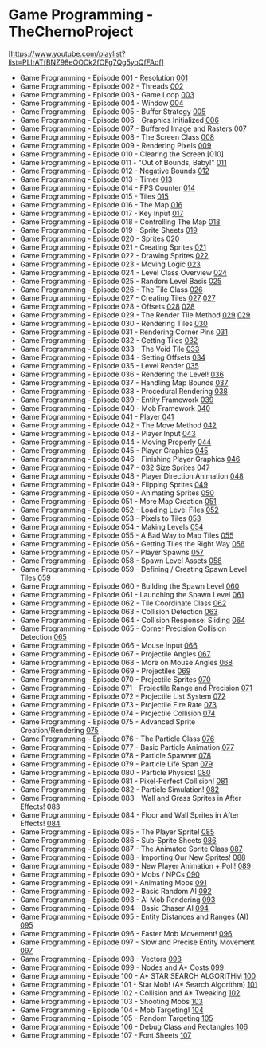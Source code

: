 # Game Programming - TheChernoProject
[https://www.youtube.com/playlist?list=PLlrATfBNZ98eOOCk2fOFg7Qg5yoQfFAdf]

* Game Programming - Episode 001 - Resolution [001]
* Game Programming - Episode 002 - Threads [002]
* Game Programming - Episode 003 - Game Loop [003]
* Game Programming - Episode 004 - Window [004]
* Game Programming - Episode 005 - Buffer Strategy [005]
* Game Programming - Episode 006 - Graphics Initialized [006]
* Game Programming - Episode 007 - Buffered Image and Rasters [007]
* Game Programming - Episode 008 - The Screen Class [008]
* Game Programming - Episode 009 - Rendering Pixels [009]
* Game Programming - Episode 010 - Clearing the Screen [010]
* Game Programming - Episode 011 - "Out of Bounds, Baby!" [011]
* Game Programming - Episode 012 - Negative Bounds [012]
* Game Programming - Episode 013 - Timer [013]
* Game Programming - Episode 014 - FPS Counter [014]
* Game Programming - Episode 015 - Tiles [015]
* Game Programming - Episode 016 - The Map [016]
* Game Programming - Episode 017 - Key Input [017]
* Game Programming - Episode 018 - Controlling The Map [018]
* Game Programming - Episode 019 - Sprite Sheets [019]
* Game Programming - Episode 020 - Sprites [020]
* Game Programming - Episode 021 - Creating Sprites [021]
* Game Programming - Episode 022 - Drawing Sprites [022]
* Game Programming - Episode 023 - Moving Logic [023]
* Game Programming - Episode 024 - Level Class Overview [024]
* Game Programming - Episode 025 - Random Level Basis [025]
* Game Programming - Episode 026 - The Tile Class [026]
* Game Programming - Episode 027 - Creating Tiles [027] [027]
* Game Programming - Episode 028 - Offsets [028] [028]
* Game Programming - Episode 029 - The Render Tile Method [029] [029]
* Game Programming - Episode 030 - Rendering Tiles [030]
* Game Programming - Episode 031 - Rendering Corner Pins [031]
* Game Programming - Episode 032 - Getting Tiles [032]
* Game Programming - Episode 033 - The Void Tile [033]
* Game Programming - Episode 034 - Setting Offsets [034]
* Game Programming - Episode 035 - Level Render [035]
* Game Programming - Episode 036 - Rendering the Level! [036]
* Game Programming - Episode 037 - Handling Map Bounds [037]
* Game Programming - Episode 038 - Procedural Rendering [038]
* Game Programming - Episode 039 - Entity Framework [039]
* Game Programming - Episode 040 - Mob Framework [040]
* Game Programming - Episode 041 - Player [041]
* Game Programming - Episode 042 - The Move Method [042]
* Game Programming - Episode 043 - Player Input [043]
* Game Programming - Episode 044 - Moving Properly [044]
* Game Programming - Episode 045 - Player Graphics [045]
* Game Programming - Episode 046 - Finishing Player Graphics [046]
* Game Programming - Episode 047 - 032 Size Sprites [047]
* Game Programming - Episode 048 - Player Direction Animation [048]
* Game Programming - Episode 049 - Flipping Sprites [049]
* Game Programming - Episode 050 - Animating Sprites [050]
* Game Programming - Episode 051 - More Map Creation [051]
* Game Programming - Episode 052 - Loading Level Files [052]
* Game Programming - Episode 053 - Pixels to Tiles [053]
* Game Programming - Episode 054 - Making Levels [054]
* Game Programming - Episode 055 - A Bad Way to Map Tiles [055]
* Game Programming - Episode 056 - Getting Tiles the Right Way [056]
* Game Programming - Episode 057 - Player Spawns [057]
* Game Programming - Episode 058 - Spawn Level Assets [058]
* Game Programming - Episode 059 - Defining / Creating Spawn Level Tiles [059]
* Game Programming - Episode 060 - Building the Spawn Level [060]
* Game Programming - Episode 061 - Launching the Spawn Level [061]
* Game Programming - Episode 062 - Tile Coordinate Class [062]
* Game Programming - Episode 063 - Collision Detection [063]
* Game Programming - Episode 064 - Collision Response: Sliding [064]
* Game Programming - Episode 065 - Corner Precision Collision Detection [065]
* Game Programming - Episode 066 - Mouse Input [066]
* Game Programming - Episode 067 - Projectile Angles [067]
* Game Programming - Episode 068 - More on Mouse Angles [068]
* Game Programming - Episode 069 - Projectiles [069]
* Game Programming - Episode 070 - Projectile Sprites [070]
* Game Programming - Episode 071 - Projectile Range and Precision [071]
* Game Programming - Episode 072 - Projectile List System [072]
* Game Programming - Episode 073 - Projectile Fire Rate [073]
* Game Programming - Episode 074 - Projectile Collision [074]
* Game Programming - Episode 075 - Advanced Sprite Creation/Rendering [075]
* Game Programming - Episode 076 - The Particle Class [076]
* Game Programming - Episode 077 - Basic Particle Animation [077]
* Game Programming - Episode 078 - Particle Spawner [078]
* Game Programming - Episode 079 - Particle Life Span [079]
* Game Programming - Episode 080 - Particle Physics! [080]
* Game Programming - Episode 081 - Pixel-Perfect Collision! [081]
* Game Programming - Episode 082 - Particle Simulation! [082]
* Game Programming - Episode 083 - Wall and Grass Sprites in After Effects! [083]
* Game Programming - Episode 084 - Floor and Wall Sprites in After Effects! [084]
* Game Programming - Episode 085 - The Player Sprite! [085]
* Game Programming - Episode 086 - Sub-Sprite Sheets [086]
* Game Programming - Episode 087 - The Animated Sprite Class [087]
* Game Programming - Episode 088 - Importing Our New Sprites! [088]
* Game Programming - Episode 089 - New Player Animation + Poll! [089]
* Game Programming - Episode 090 - Mobs / NPCs [090]
* Game Programming - Episode 091 - Animating Mobs [091]
* Game Programming - Episode 092 - Basic Random AI [092]
* Game Programming - Episode 093 - AI Mob Rendering [093]
* Game Programming - Episode 094 - Basic Chaser AI [094]
* Game Programming - Episode 095 - Entity Distances and Ranges (AI) [095]
* Game Programming - Episode 096 - Faster Mob Movement! [096]
* Game Programming - Episode 097 - Slow and Precise Entity Movement [097]
* Game Programming - Episode 098 - Vectors [098]
* Game Programming - Episode 099 - Nodes and A* Costs [099]
* Game Programming - Episode 100 - A* STAR SEARCH ALGORITHM [100]
* Game Programming - Episode 101 - Star Mob! (A* Search Algorithm) [101]
* Game Programming - Episode 102 - Collision and A* Tweaking [102]
* Game Programming - Episode 103 - Shooting Mobs [103]
* Game Programming - Episode 104 - Mob Targeting! [104]
* Game Programming - Episode 105 - Random Targeting [105]
* Game Programming - Episode 106 - Debug Class and Rectangles [106]
* Game Programming - Episode 107 - Font Sheets [107]

[001]: https://dl.dropboxusercontent.com/sh/u76svzeksdmx1tb/ZUkQ_mRxgG/Game%20Programming%20-%20Episode%20001%20-%20Resolution.mp4?dl=1&token_hash=AAF5OBvs2nba47Ix4ivnG97gwfL7ICVNaiaSXvf5O3w_Qg

[002]: https://dl.dropboxusercontent.com/sh/u76svzeksdmx1tb/JhafRqyl5Z/Game%20Programming%20-%20Episode%20002%20-%20Threads.mp4?dl=1&token_hash=AAF5OBvs2nba47Ix4ivnG97gwfL7ICVNaiaSXvf5O3w_Qg

[003]: https://dl.dropboxusercontent.com/sh/u76svzeksdmx1tb/VoRUmV_NQK/Game%20Programming%20-%20Episode%20003%20-%20Game%20Loop.mp4?dl=1&token_hash=AAF5OBvs2nba47Ix4ivnG97gwfL7ICVNaiaSXvf5O3w_Qg

[004]: https://dl.dropboxusercontent.com/sh/u76svzeksdmx1tb/H08uKBX3Vg/Game%20Programming%20-%20Episode%20004%20-%20Window.mp4?dl=1&token_hash=AAF5OBvs2nba47Ix4ivnG97gwfL7ICVNaiaSXvf5O3w_Qg

[005]: https://dl.dropboxusercontent.com/sh/u76svzeksdmx1tb/q_CqweFbmA/Game%20Programming%20-%20Episode%20005%20-%20Buffer%20Strategy.mp4?dl=1&token_hash=AAF5OBvs2nba47Ix4ivnG97gwfL7ICVNaiaSXvf5O3w_Qg

[006]: https://dl.dropboxusercontent.com/sh/0cwmlmedib1i16g/3-85VrSXiE/Game%20Programming%20-%20Episode%20006%20-%20Graphics%20Initialized.mp4?dl=1&token_hash=AAHbJuxoFR5U9-a8vMqSPxbRfIGrCTj-pPUXPMOKI-cQUQ

[007]: https://dl.dropboxusercontent.com/sh/0cwmlmedib1i16g/IBxMPZkSIo/Game%20Programming%20-%20Episode%20007%20-%20Buffered%20Image%20and%20Rasters.mp4?dl=1&token_hash=AAHbJuxoFR5U9-a8vMqSPxbRfIGrCTj-pPUXPMOKI-cQUQ

[008]: https://dl.dropboxusercontent.com/sh/0cwmlmedib1i16g/3wEwQ7da9f/Game%20Programming%20-%20Episode%20008%20-%20The%20Screen%20Class.mp4?dl=1&token_hash=AAHbJuxoFR5U9-a8vMqSPxbRfIGrCTj-pPUXPMOKI-cQUQ

[009]: https://dl.dropboxusercontent.com/sh/0cwmlmedib1i16g/iCOeAkk1l0/Game%20Programming%20-%20Episode%20009%20-%20Rendering%20Pixels.mp4?dl=1&token_hash=AAHbJuxoFR5U9-a8vMqSPxbRfIGrCTj-pPUXPMOKI-cQUQ

[0010]: https://dl.dropboxusercontent.com/sh/0cwmlmedib1i16g/vEqx9jBtE9/Game%20Programming%20-%20Episode%20010%20-%20Clearing%20the%20Screen.mp4?dl=1&token_hash=AAHbJuxoFR5U9-a8vMqSPxbRfIGrCTj-pPUXPMOKI-cQUQ

[011]: https://dl.dropboxusercontent.com/sh/mpu6ezkto6ai5en/SSH95NDjM3/Game%20Programming%20-%20Episode%20011%20-%20Out%20of%20Bounds%2C%20Baby%21.mp4?dl=1&token_hash=AAH0FhOqmNnXN1oHhupBR7hGcMxMNUk1lux2Oadke-dLFA

[012]: https://dl.dropboxusercontent.com/sh/mpu6ezkto6ai5en/0Nj33dFxvJ/Game%20Programming%20-%20Episode%20012%20-%20Negative%20Bounds.mp4?dl=1&token_hash=AAH0FhOqmNnXN1oHhupBR7hGcMxMNUk1lux2Oadke-dLFA

[013]: https://dl.dropboxusercontent.com/sh/mpu6ezkto6ai5en/zv3Tcae2XS/Game%20Programming%20-%20Episode%20013%20-%20Timer.mp4?dl=1&token_hash=AAH0FhOqmNnXN1oHhupBR7hGcMxMNUk1lux2Oadke-dLFA

[014]: https://dl.dropboxusercontent.com/sh/u76svzeksdmx1tb/0ltTIq3y3-/Game%20Programming%20-%20Episode%20014%20-%20FPS%20Counter.mp4?dl=1&token_hash=AAF5OBvs2nba47Ix4ivnG97gwfL7ICVNaiaSXvf5O3w_Qg

[015]: https://dl.dropboxusercontent.com/sh/u76svzeksdmx1tb/aTuEFPBG6X/Game%20Programming%20-%20Episode%20015%20-%20Tiles.mp4?dl=1&token_hash=AAF5OBvs2nba47Ix4ivnG97gwfL7ICVNaiaSXvf5O3w_Qg

[016]: https://dl.dropboxusercontent.com/sh/u76svzeksdmx1tb/RWPEJZ0Bu1/Game%20Programming%20-%20Episode%20016%20-%20The%20Map.mp4?dl=1&token_hash=AAF5OBvs2nba47Ix4ivnG97gwfL7ICVNaiaSXvf5O3w_Qg

[017]: https://dl.dropboxusercontent.com/sh/u76svzeksdmx1tb/Y5l1SFVAEV/Game%20Programming%20-%20Episode%20017%20-%20Key%20Input.mp4?dl=1&token_hash=AAF5OBvs2nba47Ix4ivnG97gwfL7ICVNaiaSXvf5O3w_Qg

[018]: https://dl.dropboxusercontent.com/sh/u76svzeksdmx1tb/NwzH8pk912/Game%20Programming%20-%20Episode%20018%20-%20Controlling%20The%20Map.mp4?dl=1&token_hash=AAF5OBvs2nba47Ix4ivnG97gwfL7ICVNaiaSXvf5O3w_Qg

[019]: https://dl.dropboxusercontent.com/sh/u76svzeksdmx1tb/1ixPMcmA2T/Game%20Programming%20-%20Episode%20019%20-%20Sprite%20Sheets.mp4?dl=1&token_hash=AAF5OBvs2nba47Ix4ivnG97gwfL7ICVNaiaSXvf5O3w_Qg

[020]: https://dl.dropboxusercontent.com/sh/u76svzeksdmx1tb/bKRI-LRhQI/Game%20Programming%20-%20Episode%20020%20-%20Sprites.mp4?dl=1&token_hash=AAF5OBvs2nba47Ix4ivnG97gwfL7ICVNaiaSXvf5O3w_Qg

[021]: https://dl.dropboxusercontent.com/sh/u76svzeksdmx1tb/BjU35CEpb0/Game%20Programming%20-%20Episode%20021%20-%20Creating%20Sprites.mp4?dl=1&token_hash=AAF5OBvs2nba47Ix4ivnG97gwfL7ICVNaiaSXvf5O3w_Qg

[022]: https://dl.dropboxusercontent.com/sh/u76svzeksdmx1tb/rRZAxh4FBP/Game%20Programming%20-%20Episode%20022%20-%20Drawing%20Sprites.mp4?dl=1&token_hash=AAF5OBvs2nba47Ix4ivnG97gwfL7ICVNaiaSXvf5O3w_Qg

[023]: https://dl.dropboxusercontent.com/sh/u76svzeksdmx1tb/0dT6FRMnte/Game%20Programming%20-%20Episode%20023%20-%20Moving%20Logic.mp4?dl=1&token_hash=AAF5OBvs2nba47Ix4ivnG97gwfL7ICVNaiaSXvf5O3w_Qg

[024]: https://dl.dropboxusercontent.com/sh/0cwmlmedib1i16g/dg1pf0Si20/Game%20Programming%20-%20Episode%20024%20-%20Level%20Class%20Overview.mp4?dl=1&token_hash=AAHbJuxoFR5U9-a8vMqSPxbRfIGrCTj-pPUXPMOKI-cQUQ

[025]: https://dl.dropboxusercontent.com/sh/0cwmlmedib1i16g/2TEV6zZHUc/Game%20Programming%20-%20Episode%20025%20-%20Random%20Level%20Basis.mp4?dl=1&token_hash=AAHbJuxoFR5U9-a8vMqSPxbRfIGrCTj-pPUXPMOKI-cQUQ

[026]: https://dl.dropboxusercontent.com/sh/0cwmlmedib1i16g/Vi4eF2DVfm/Game%20Programming%20-%20Episode%20026%20-%20The%20Tile%20Class.mp4?dl=1&token_hash=AAHbJuxoFR5U9-a8vMqSPxbRfIGrCTj-pPUXPMOKI-cQUQ

[027]: https://dl.dropboxusercontent.com/sh/0cwmlmedib1i16g/Cq8RXTA3qZ/Game%20Programming%20-%20Episode%20027%20-%20Creating%20Tiles.mp4?dl=1&token_hash=AAHbJuxoFR5U9-a8vMqSPxbRfIGrCTj-pPUXPMOKI-cQUQ

[028]: https://dl.dropboxusercontent.com/sh/0cwmlmedib1i16g/ir2kQ-AC59/Game%20Programming%20-%20Episode%20028%20-%20Offsets.mp4?dl=1&token_hash=AAHbJuxoFR5U9-a8vMqSPxbRfIGrCTj-pPUXPMOKI-cQUQ

[029]: https://dl.dropboxusercontent.com/sh/8y5x3nfgyfx2bn7/XRiipn_AfR/Game%20Programming%20-%20Episode%2029%20-%20The%20Render%20Tile%20Method.mp4?dl=1&token_hash=AAFfvoZT4iwJQ7Ts8yYSplWk3P5G9xHRaam8Prz29Ymvzw

[030]: https://dl.dropboxusercontent.com/sh/8y5x3nfgyfx2bn7/amvf24FBD0/Game%20Programming%20-%20Episode%2030%20-%20Rendering%20Tiles.mp4?dl=1&token_hash=AAFfvoZT4iwJQ7Ts8yYSplWk3P5G9xHRaam8Prz29Ymvzw

[031]: https://dl.dropboxusercontent.com/sh/8y5x3nfgyfx2bn7/CKfVKD7ID4/Game%20Programming%20-%20Episode%2031%20-%20Rendering%20Corner%20Pins.mp4?dl=1&token_hash=AAFfvoZT4iwJQ7Ts8yYSplWk3P5G9xHRaam8Prz29Ymvzw

[032]: https://dl.dropboxusercontent.com/sh/8y5x3nfgyfx2bn7/TmZn4ofYL_/Game%20Programming%20-%20Episode%2032%20-%20Getting%20Tiles.mp4?dl=1&token_hash=AAFfvoZT4iwJQ7Ts8yYSplWk3P5G9xHRaam8Prz29Ymvzw

[033]: https://dl.dropboxusercontent.com/sh/8y5x3nfgyfx2bn7/_z8DILtVmi/Game%20Programming%20-%20Episode%2033%20-%20The%20Void%20Tile.mp4?dl=1&token_hash=AAFfvoZT4iwJQ7Ts8yYSplWk3P5G9xHRaam8Prz29Ymvzw

[034]: https://dl.dropboxusercontent.com/sh/mpu6ezkto6ai5en/biZ1QGwQ-u/Game%20Programming%20-%20Episode%2034%20-%20Setting%20Offsets.mp4?dl=1&token_hash=AAH0FhOqmNnXN1oHhupBR7hGcMxMNUk1lux2Oadke-dLFA

[035]: https://dl.dropboxusercontent.com/sh/mpu6ezkto6ai5en/Va_X0K6uXS/Game%20Programming%20-%20Episode%2035%20-%20Level%20Render.mp4?dl=1&token_hash=AAH0FhOqmNnXN1oHhupBR7hGcMxMNUk1lux2Oadke-dLFA

[036]: https://dl.dropboxusercontent.com/sh/mpu6ezkto6ai5en/FbPI_4DJCx/Game%20Programming%20-%20Episode%2036%20-%20Rendering%20the%20Level%21.mp4?dl=1&token_hash=AAH0FhOqmNnXN1oHhupBR7hGcMxMNUk1lux2Oadke-dLFA

[037]: https://dl.dropboxusercontent.com/sh/mpu6ezkto6ai5en/KxFiWInVSM/Game%20Programming%20-%20Episode%2037%20-%20Handling%20Map%20Bounds.mp4?dl=1&token_hash=AAH0FhOqmNnXN1oHhupBR7hGcMxMNUk1lux2Oadke-dLFA

[038]: https://dl.dropboxusercontent.com/sh/mpu6ezkto6ai5en/MyInL9Ca-k/Game%20Programming%20-%20Episode%2038%20-%20Procedural%20Rendering.mp4?dl=1&token_hash=AAH0FhOqmNnXN1oHhupBR7hGcMxMNUk1lux2Oadke-dLFA

[039]: https://dl.dropboxusercontent.com/sh/u76svzeksdmx1tb/fN5WZUEbgH/Game%20Programming%20-%20Episode%20039%20-%20Entity%20Framework.mp4?dl=1&token_hash=AAF5OBvs2nba47Ix4ivnG97gwfL7ICVNaiaSXvf5O3w_Qg

[040]: https://dl.dropboxusercontent.com/sh/u76svzeksdmx1tb/FEuFC_QQVm/Game%20Programming%20-%20Episode%20040%20-%20Mob%20Framework.mp4?dl=1&token_hash=AAF5OBvs2nba47Ix4ivnG97gwfL7ICVNaiaSXvf5O3w_Qg

[041]: https://dl.dropboxusercontent.com/sh/u76svzeksdmx1tb/_DrTiKK1n9/Game%20Programming%20-%20Episode%20041%20-%20Player.mp4?dl=1&token_hash=AAF5OBvs2nba47Ix4ivnG97gwfL7ICVNaiaSXvf5O3w_Qg

[042]: https://dl.dropboxusercontent.com/sh/u76svzeksdmx1tb/cBpxhVnxgO/Game%20Programming%20-%20Episode%20042%20-%20The%20Move%20Method.mp4?dl=1&token_hash=AAF5OBvs2nba47Ix4ivnG97gwfL7ICVNaiaSXvf5O3w_Qg

[043]: https://dl.dropboxusercontent.com/sh/u76svzeksdmx1tb/U5zzUjmwE4/Game%20Programming%20-%20Episode%20043%20-%20Player%20Input.mp4?dl=1&token_hash=AAF5OBvs2nba47Ix4ivnG97gwfL7ICVNaiaSXvf5O3w_Qg

[044]: https://dl.dropboxusercontent.com/sh/mpu6ezkto6ai5en/Z1j1RCE7aa/Game%20Programming%20-%20Episode%2044%20-%20Moving%20Properly.mp4?dl=1&token_hash=AAH0FhOqmNnXN1oHhupBR7hGcMxMNUk1lux2Oadke-dLFA

[045]: https://dl.dropboxusercontent.com/sh/mpu6ezkto6ai5en/WAOTbsn3Jk/Game%20Programming%20-%20Episode%2045%20-%20Player%20Graphics.mp4?dl=1&token_hash=AAH0FhOqmNnXN1oHhupBR7hGcMxMNUk1lux2Oadke-dLFA

[046]: https://dl.dropboxusercontent.com/sh/mpu6ezkto6ai5en/8aW44Po3Zg/Game%20Programming%20-%20Episode%2046%20-%20Finishing%20Player%20Graphics.mp4?dl=1&token_hash=AAH0FhOqmNnXN1oHhupBR7hGcMxMNUk1lux2Oadke-dLFA

[047]: https://dl.dropboxusercontent.com/sh/mpu6ezkto6ai5en/_lr-aE9fLf/Game%20Programming%20-%20Episode%2047%20-%2032%20Size%20Sprites.mp4?dl=1&token_hash=AAH0FhOqmNnXN1oHhupBR7hGcMxMNUk1lux2Oadke-dLFA

[048]: https://dl.dropboxusercontent.com/sh/mpu6ezkto6ai5en/jDLFc8mXNW/Game%20Programming%20-%20Episode%2048%20-%20Player%20Direction%20Animation.mp4?dl=1&token_hash=AAH0FhOqmNnXN1oHhupBR7hGcMxMNUk1lux2Oadke-dLFA

[049]: https://dl.dropboxusercontent.com/sh/8y5x3nfgyfx2bn7/RAiKwzuIcg/Game%20Programming%20-%20Episode%2049%20-%20Flipping%20Sprites.mp4?dl=1&token_hash=AAFfvoZT4iwJQ7Ts8yYSplWk3P5G9xHRaam8Prz29Ymvzw

[050]: https://dl.dropboxusercontent.com/sh/8y5x3nfgyfx2bn7/MdwnIgehC0/Game%20Programming%20-%20Episode%2050%20-%20Animating%20Sprites.mp4?dl=1&token_hash=AAFfvoZT4iwJQ7Ts8yYSplWk3P5G9xHRaam8Prz29Ymvzw

[051]: https://dl.dropboxusercontent.com/sh/8y5x3nfgyfx2bn7/o-xj4Rpq1U/Game%20Programming%20-%20Episode%2051%20-%20More%20Map%20Creation.mp4?dl=1&token_hash=AAFfvoZT4iwJQ7Ts8yYSplWk3P5G9xHRaam8Prz29Ymvzw

[052]: https://dl.dropboxusercontent.com/sh/8y5x3nfgyfx2bn7/RKrXqB6HUb/Game%20Programming%20-%20Episode%2052%20-%20Loading%20Level%20Files.mp4?dl=1&token_hash=AAFfvoZT4iwJQ7Ts8yYSplWk3P5G9xHRaam8Prz29Ymvzw

[053]: https://dl.dropboxusercontent.com/sh/8y5x3nfgyfx2bn7/4EvXv0xnh_/Game%20Programming%20-%20Episode%2053%20-%20Pixels%20to%20Tiles.mp4?dl=1&token_hash=AAFfvoZT4iwJQ7Ts8yYSplWk3P5G9xHRaam8Prz29Ymvzw

[054]: https://dl.dropboxusercontent.com/sh/0cwmlmedib1i16g/dBYyFDP7Av/Game%20Programming%20-%20Episode%20054%20-%20Making%20Levels.mp4?dl=1&token_hash=AAHbJuxoFR5U9-a8vMqSPxbRfIGrCTj-pPUXPMOKI-cQUQ

[055]: https://dl.dropboxusercontent.com/sh/0cwmlmedib1i16g/xlEhyJMaj1/Game%20Programming%20-%20Episode%20055%20-%20A%20Bad%20Way%20to%20Map%20Tiles.mp4?dl=1&token_hash=AAHbJuxoFR5U9-a8vMqSPxbRfIGrCTj-pPUXPMOKI-cQUQ

[056]: https://dl.dropboxusercontent.com/sh/0cwmlmedib1i16g/iVwOvflk-I/Game%20Programming%20-%20Episode%20056%20-%20Getting%20Tiles%20the%20Right%20Way.mp4?dl=1&token_hash=AAHbJuxoFR5U9-a8vMqSPxbRfIGrCTj-pPUXPMOKI-cQUQ

[057]: https://dl.dropboxusercontent.com/sh/0cwmlmedib1i16g/-MiycR0n-x/Game%20Programming%20-%20Episode%20057%20-%20Player%20Spawns.mp4?dl=1&token_hash=AAHbJuxoFR5U9-a8vMqSPxbRfIGrCTj-pPUXPMOKI-cQUQ

[058]: https://dl.dropboxusercontent.com/sh/u76svzeksdmx1tb/47pjM6t6W3/Game%20Programming%20-%20Episode%20058%20-%20Spawn%20Level%20Assets.mp4?dl=1&token_hash=AAF5OBvs2nba47Ix4ivnG97gwfL7ICVNaiaSXvf5O3w_Qg

[059]: https://dl.dropboxusercontent.com/sh/u76svzeksdmx1tb/W6r-ap1Si3/Game%20Programming%20-%20Episode%20059%20-%20Defining%20-%20Creating%20Spawn%20Level%20Tiles.mp4?dl=1&token_hash=AAF5OBvs2nba47Ix4ivnG97gwfL7ICVNaiaSXvf5O3w_Qg

[060]: https://dl.dropboxusercontent.com/sh/u76svzeksdmx1tb/Qqdd5iHjlw/Game%20Programming%20-%20Episode%20060%20-%20Building%20the%20Spawn%20Level.mp4?dl=1&token_hash=AAF5OBvs2nba47Ix4ivnG97gwfL7ICVNaiaSXvf5O3w_Qg

[061]: https://dl.dropboxusercontent.com/sh/u76svzeksdmx1tb/W_9AsBpAlv/Game%20Programming%20-%20Episode%20061%20-%20Launching%20the%20Spawn%20Level.mp4?dl=1&token_hash=AAF5OBvs2nba47Ix4ivnG97gwfL7ICVNaiaSXvf5O3w_Qg

[062]: https://dl.dropboxusercontent.com/sh/u76svzeksdmx1tb/Oy8mBeerjV/Game%20Programming%20-%20Episode%20062%20-%20Tile%20Coordinate%20Class.mp4?dl=1&token_hash=AAF5OBvs2nba47Ix4ivnG97gwfL7ICVNaiaSXvf5O3w_Qg

[063]: https://dl.dropboxusercontent.com/sh/0cwmlmedib1i16g/1ca5bU1lHa/Game%20Programming%20-%20Episode%20063%20-%20Collision%20Detection.mp4?dl=1&token_hash=AAHbJuxoFR5U9-a8vMqSPxbRfIGrCTj-pPUXPMOKI-cQUQ

[064]: https://dl.dropboxusercontent.com/sh/0cwmlmedib1i16g/ZeVlo377TP/Game%20Programming%20-%20Episode%20064%20-%20Collision%20Response%20-%20Sliding.mp4?dl=1&token_hash=AAHbJuxoFR5U9-a8vMqSPxbRfIGrCTj-pPUXPMOKI-cQUQ

[065]: https://dl.dropboxusercontent.com/sh/0cwmlmedib1i16g/N5IF1kgVpQ/Game%20Programming%20-%20Episode%20065%20-%20Corner%20Precision%20Collision%20Detection.mp4?dl=1&token_hash=AAHbJuxoFR5U9-a8vMqSPxbRfIGrCTj-pPUXPMOKI-cQUQ

[066]: https://dl.dropboxusercontent.com/sh/0cwmlmedib1i16g/vQrADb3x9e/Game%20Programming%20-%20Episode%20066%20-%20Mouse%20Input.mp4?dl=1&token_hash=AAHbJuxoFR5U9-a8vMqSPxbRfIGrCTj-pPUXPMOKI-cQUQ

[067]: https://dl.dropboxusercontent.com/sh/0cwmlmedib1i16g/cW-TOawQLv/Game%20Programming%20-%20Episode%20067%20-%20Projectile%20Angles.mp4?dl=1&token_hash=AAHbJuxoFR5U9-a8vMqSPxbRfIGrCTj-pPUXPMOKI-cQUQ

[068]: https://dl.dropboxusercontent.com/sh/mpu6ezkto6ai5en/yzep9prDZe/Game%20Programming%20-%20Episode%20068%20-%20More%20on%20Mouse%20Angles.mp4?dl=1&token_hash=AAH0FhOqmNnXN1oHhupBR7hGcMxMNUk1lux2Oadke-dLFA

[069]: https://dl.dropboxusercontent.com/sh/mpu6ezkto6ai5en/uBu1Rjjwia/Game%20Programming%20-%20Episode%20069%20-%20Projectiles.mp4?dl=1&token_hash=AAH0FhOqmNnXN1oHhupBR7hGcMxMNUk1lux2Oadke-dLFA

[070]: https://dl.dropboxusercontent.com/sh/mpu6ezkto6ai5en/NcVFMArgor/Game%20Programming%20-%20Episode%20070%20-%20Projectile%20Sprites.mp4?dl=1&token_hash=AAH0FhOqmNnXN1oHhupBR7hGcMxMNUk1lux2Oadke-dLFA

[071]: https://dl.dropboxusercontent.com/sh/mpu6ezkto6ai5en/KPxgavJZLb/Game%20Programming%20-%20Episode%20071%20-%20Projectile%20Range%20and%20Precision.mp4?dl=1&token_hash=AAH0FhOqmNnXN1oHhupBR7hGcMxMNUk1lux2Oadke-dLFA

[072]: https://dl.dropboxusercontent.com/sh/mpu6ezkto6ai5en/vwx2jpdC1U/Game%20Programming%20-%20Episode%2072%20-%20Projectile%20List%20System.mp4?dl=1&token_hash=AAH0FhOqmNnXN1oHhupBR7hGcMxMNUk1lux2Oadke-dLFA

[073]: https://dl.dropboxusercontent.com/sh/8y5x3nfgyfx2bn7/m0fyoLcAl8/Game%20Programming%20-%20Episode%20073%20-%20Projectile%20Fire%20Rate.mp4?dl=1&token_hash=AAFfvoZT4iwJQ7Ts8yYSplWk3P5G9xHRaam8Prz29Ymvzw

[074]: https://dl.dropboxusercontent.com/sh/8y5x3nfgyfx2bn7/3p1xQ93ZPM/Game%20Programming%20-%20Episode%20074%20-%20Projectile%20Collision.mp4?dl=1&token_hash=AAFfvoZT4iwJQ7Ts8yYSplWk3P5G9xHRaam8Prz29Ymvzw

[075]: https://dl.dropboxusercontent.com/sh/8y5x3nfgyfx2bn7/uyTooXDsmh/Game%20Programming%20-%20Episode%20075%20-%20Advanced%20Sprite%20Creation-Rendering.mp4?dl=1&token_hash=AAFfvoZT4iwJQ7Ts8yYSplWk3P5G9xHRaam8Prz29Ymvzw

[076]: https://dl.dropboxusercontent.com/sh/8y5x3nfgyfx2bn7/yj2mDTDzLa/Game%20Programming%20-%20Episode%20076%20-%20The%20Particle%20Class.mp4?dl=1&token_hash=AAFfvoZT4iwJQ7Ts8yYSplWk3P5G9xHRaam8Prz29Ymvzw

[077]: https://dl.dropboxusercontent.com/sh/8y5x3nfgyfx2bn7/8iJM37RcJA/Game%20Programming%20-%20Episode%20077%20-%20Basic%20Particle%20Animation.mp4?dl=1&token_hash=AAFfvoZT4iwJQ7Ts8yYSplWk3P5G9xHRaam8Prz29Ymvzw

[078]: https://dl.dropboxusercontent.com/sh/dlybqikfuldi3qw/Qkx89521Na/Game%20Programming%20-%20Episode%20078%20-%20Particle%20Spawner.mp4?dl=1&token_hash=AAHJOPIVTgM6VW3jBXLNuz7t4UV6yO9_5sH2X7jWDjai3Q

[079]: https://dl.dropboxusercontent.com/sh/dlybqikfuldi3qw/BqDjWHJHzj/Game%20Programming%20-%20Episode%20079%20-%20Particle%20Life%20Span.mp4?dl=1&token_hash=AAHJOPIVTgM6VW3jBXLNuz7t4UV6yO9_5sH2X7jWDjai3Q

[080]: https://dl.dropboxusercontent.com/sh/dlybqikfuldi3qw/wAzZmuHaUY/Game%20Programming%20-%20Episode%20080%20-%20Particle%20Physics.mp4?dl=1&token_hash=AAHJOPIVTgM6VW3jBXLNuz7t4UV6yO9_5sH2X7jWDjai3Q

[081]: https://dl.dropboxusercontent.com/sh/dlybqikfuldi3qw/vV823erSlz/Game%20Programming%20-%20Episode%20081%20-%20Pixel-Perfect%20Collision.mp4?dl=1&token_hash=AAHJOPIVTgM6VW3jBXLNuz7t4UV6yO9_5sH2X7jWDjai3Q

[082]: https://dl.dropboxusercontent.com/sh/dlybqikfuldi3qw/V6-CwheaTV/Game%20Programming%20-%20Episode%20082%20-%20Particle%20Simulation.mp4?dl=1&token_hash=AAHJOPIVTgM6VW3jBXLNuz7t4UV6yO9_5sH2X7jWDjai3Q

[083]: https://dl.dropboxusercontent.com/sh/dlybqikfuldi3qw/6BHKtpE4_A/Game%20Programming%20-%20Episode%20083%20-%20Wall%20and%20Grass%20Sprites%20in%20After%20Effects.mp4?dl=1&token_hash=AAHJOPIVTgM6VW3jBXLNuz7t4UV6yO9_5sH2X7jWDjai3Q

[084]: https://dl.dropboxusercontent.com/sh/dlybqikfuldi3qw/VhoY7PcPyr/Game%20Programming%20-%20Episode%20084%20-%20Floor%20and%20Wall%20Sprites%20in%20After%20Effects.mp4?dl=1&token_hash=AAHJOPIVTgM6VW3jBXLNuz7t4UV6yO9_5sH2X7jWDjai3Q

[085]: https://dl.dropboxusercontent.com/sh/dlybqikfuldi3qw/xurYnr06DE/Game%20Programming%20-%20Episode%20085%20-%20The%20Player%20Sprite.mp4?dl=1&token_hash=AAHJOPIVTgM6VW3jBXLNuz7t4UV6yO9_5sH2X7jWDjai3Q

[086]: https://dl.dropboxusercontent.com/sh/dlybqikfuldi3qw/5x0Gbrf0ZB/Game%20Programming%20-%20Episode%20086%20-%20Sub-Sprite%20Sheets.mp4?dl=1&token_hash=AAHJOPIVTgM6VW3jBXLNuz7t4UV6yO9_5sH2X7jWDjai3Q

[087]: https://dl.dropboxusercontent.com/sh/8y5x3nfgyfx2bn7/y5tw1vYfkD/Game%20Programming%20-%20Episode%20087%20-%20The%20Animated%20Sprite%20Class.mp4?dl=1&token_hash=AAFfvoZT4iwJQ7Ts8yYSplWk3P5G9xHRaam8Prz29Ymvzw

[088]: https://dl.dropboxusercontent.com/sh/8y5x3nfgyfx2bn7/ERXboDU5t1/Game%20Programming%20-%20Episode%20088%20-%20Importing%20Our%20New%20Sprites.mp4?dl=1&token_hash=AAFfvoZT4iwJQ7Ts8yYSplWk3P5G9xHRaam8Prz29Ymvzw

[089]: https://dl.dropboxusercontent.com/sh/8y5x3nfgyfx2bn7/VAKXUrZza-/Game%20Programming%20-%20Episode%20089%20-%20New%20Player%20Animation%20%2B%20Poll.mp4?dl=1&token_hash=AAFfvoZT4iwJQ7Ts8yYSplWk3P5G9xHRaam8Prz29Ymvzw

[090]: https://dl.dropboxusercontent.com/sh/8y5x3nfgyfx2bn7/t16gCiPttA/Game%20Programming%20-%20Episode%20090%20-%20Mobs%20-%20NPCs.mp4?dl=1&token_hash=AAFfvoZT4iwJQ7Ts8yYSplWk3P5G9xHRaam8Prz29Ymvzw

[091]: https://dl.dropboxusercontent.com/sh/8y5x3nfgyfx2bn7/vH1mITsV7H/Game%20Programming%20-%20Episode%20091%20-%20Animating%20Mobs.mp4?dl=1&token_hash=AAFfvoZT4iwJQ7Ts8yYSplWk3P5G9xHRaam8Prz29Ymvzw

[092]: https://dl.dropboxusercontent.com/sh/mpu6ezkto6ai5en/hM5IG4bmFK/Game%20Programming%20-%20Episode%20092%20-%20Basic%20Random%20AI.mp4?dl=1&token_hash=AAH0FhOqmNnXN1oHhupBR7hGcMxMNUk1lux2Oadke-dLFA

[093]: https://dl.dropboxusercontent.com/sh/mpu6ezkto6ai5en/WE7hydQ0KP/Game%20Programming%20-%20Episode%20093%20-%20AI%20Mob%20Rendering.mp4?dl=1&token_hash=AAH0FhOqmNnXN1oHhupBR7hGcMxMNUk1lux2Oadke-dLFA

[094]: https://dl.dropboxusercontent.com/sh/mpu6ezkto6ai5en/YlGCZ-1HzW/Game%20Programming%20-%20Episode%20094%20-%20Basic%20Chaser%20AI.mp4?dl=1&token_hash=AAH0FhOqmNnXN1oHhupBR7hGcMxMNUk1lux2Oadke-dLFA

[095]: https://dl.dropboxusercontent.com/sh/mpu6ezkto6ai5en/phkHYoH_e2/Game%20Programming%20-%20Episode%20095%20-%20Entity%20Distances%20and%20Ranges%20%28AI%29.mp4?dl=1&token_hash=AAH0FhOqmNnXN1oHhupBR7hGcMxMNUk1lux2Oadke-dLFA

[096]: https://dl.dropboxusercontent.com/sh/mpu6ezkto6ai5en/aPHxkf77Zu/Game%20Programming%20-%20Episode%20096%20-%20Faster%20Mob%20Movement.mp4?dl=1&token_hash=AAH0FhOqmNnXN1oHhupBR7hGcMxMNUk1lux2Oadke-dLFA

[097]: https://dl.dropboxusercontent.com/sh/0cwmlmedib1i16g/Ppgqh7ioQO/Game%20Programming%20-%20Episode%20097%20-%20Slow%20and%20Precise%20Entity%20Movement.mp4?dl=1&token_hash=AAHbJuxoFR5U9-a8vMqSPxbRfIGrCTj-pPUXPMOKI-cQUQ

[098]: https://dl.dropboxusercontent.com/sh/0cwmlmedib1i16g/4obkeqX-I3/Game%20Programming%20-%20Episode%20098%20-%20Vectors.mp4?dl=1&token_hash=AAHbJuxoFR5U9-a8vMqSPxbRfIGrCTj-pPUXPMOKI-cQUQ

[099]: https://dl.dropboxusercontent.com/sh/0cwmlmedib1i16g/l4_v_Uy4h8/Game%20Programming%20-%20Episode%20099%20-%20Nodes%20and%20A%20Costs.mp4?dl=1&token_hash=AAHbJuxoFR5U9-a8vMqSPxbRfIGrCTj-pPUXPMOKI-cQUQ

[100]: https://dl.dropboxusercontent.com/sh/0cwmlmedib1i16g/Nf2i13nvgX/Game%20Programming%20-%20Episode%20100%20-%20A%20STAR%20SEARCH%20ALGORITHM.mp4?dl=1&token_hash=AAHbJuxoFR5U9-a8vMqSPxbRfIGrCTj-pPUXPMOKI-cQUQ

[101]: https://dl.dropboxusercontent.com/sh/0cwmlmedib1i16g/sgR25BX1EJ/Game%20Programming%20-%20Episode%20101%20-%20Star%20Mob%21%20%28A%20Search%20Algorithm%29.mp4?dl=1&token_hash=AAHbJuxoFR5U9-a8vMqSPxbRfIGrCTj-pPUXPMOKI-cQUQ

[102]: https://dl.dropboxusercontent.com/sh/u76svzeksdmx1tb/hBD4pre64v/Game%20Programming%20-%20Episode%20102%20-%20Collision%20and%20A%20Tweaking.mp4?dl=1&token_hash=AAF5OBvs2nba47Ix4ivnG97gwfL7ICVNaiaSXvf5O3w_Qg

[103]: https://dl.dropboxusercontent.com/sh/u76svzeksdmx1tb/79gw8DzqoE/Game%20Programming%20-%20Episode%20103%20-%20Shooting%20Mobs.mp4?dl=1&token_hash=AAF5OBvs2nba47Ix4ivnG97gwfL7ICVNaiaSXvf5O3w_Qg

[104]: https://dl.dropboxusercontent.com/sh/u76svzeksdmx1tb/aVk7thdbpI/Game%20Programming%20-%20Episode%20104%20-%20Mob%20Targeting.mp4?dl=1&token_hash=AAF5OBvs2nba47Ix4ivnG97gwfL7ICVNaiaSXvf5O3w_Qg

[105]: https://dl.dropboxusercontent.com/sh/u76svzeksdmx1tb/R42YZux6p5/Game%20Programming%20-%20Episode%20105%20-%20Random%20Targeting.mp4?dl=1&token_hash=AAF5OBvs2nba47Ix4ivnG97gwfL7ICVNaiaSXvf5O3w_Qg

[106]: https://dl.dropboxusercontent.com/sh/u76svzeksdmx1tb/qeuCB-hoXx/Game%20Programming%20-%20Episode%20106%20-%20Debug%20Class%20and%20Rectangles.mp4?dl=1&token_hash=AAF5OBvs2nba47Ix4ivnG97gwfL7ICVNaiaSXvf5O3w_Qg

[107]: https://dl.dropboxusercontent.com/sh/mpu6ezkto6ai5en/4AovuaOgJs/Game%20Programming%20-%20Episode%20107%20-%20Font%20Sheets.mp4?dl=1&token_hash=AAH0FhOqmNnXN1oHhupBR7hGcMxMNUk1lux2Oadke-dLFA